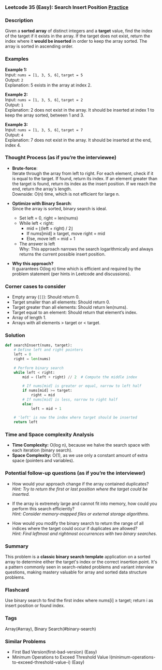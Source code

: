 ### Leetcode 35 (Easy): Search Insert Position [Practice](https://leetcode.com/problems/search-insert-position)

### Description  
Given a **sorted array** of distinct integers and a **target** value, find the index of the target if it exists in the array. If the target does not exist, return the index where it **would be inserted** in order to keep the array sorted. The array is sorted in ascending order.

### Examples  

**Example 1:**  
Input: `nums = [1, 3, 5, 6]`, `target = 5`  
Output: `2`  
Explanation: 5 exists in the array at index 2.

**Example 2:**  
Input: `nums = [1, 3, 5, 6]`, `target = 2`  
Output: `1`  
Explanation: 2 does not exist in the array. It should be inserted at index 1 to keep the array sorted, between 1 and 3.

**Example 3:**  
Input: `nums = [1, 3, 5, 6]`, `target = 7`  
Output: `4`  
Explanation: 7 does not exist in the array. It should be inserted at the end, index 4.

### Thought Process (as if you’re the interviewee)  
- **Brute-force**:  
  Iterate through the array from left to right. For each element, check if it is equal to the target. If found, return its index. If an element greater than the target is found, return its index as the insert position. If we reach the end, return the array's length.  
  Downside: O(n) time, which is not efficient for large n.

- **Optimize with Binary Search**:  
  Since the array is sorted, binary search is ideal.  
  - Set left = 0, right = len(nums)  
  - While left < right:  
      - mid = ⌊(left + right) / 2⌋  
      - If nums[mid] ≥ target, move right = mid  
      - Else, move left = mid + 1  
  - The answer is left  
  Why: This approach narrows the search logarithmically and always returns the current possible insert position.

- **Why this approach?**  
  It guarantees O(log n) time which is efficient and required by the problem statement (per hints in Leetcode and discussions).

### Corner cases to consider  
- Empty array (`[]`): Should return 0.
- Target smaller than all elements: Should return 0.
- Target greater than all elements: Should return len(nums).
- Target equal to an element: Should return that element’s index.
- Array of length 1.
- Arrays with all elements > target or < target.

### Solution

```python
def searchInsert(nums, target):
    # Define left and right pointers
    left = 0
    right = len(nums)
    
    # Perform binary search
    while left < right:
        mid = (left + right) // 2  # Compute the middle index
        
        # If nums[mid] is greater or equal, narrow to left half
        if nums[mid] >= target:
            right = mid
        # If nums[mid] is less, narrow to right half
        else:
            left = mid + 1
    
    # 'left' is now the index where target should be inserted
    return left
```

### Time and Space complexity Analysis  

- **Time Complexity:** O(log n), because we halve the search space with each iteration (binary search).
- **Space Complexity:** O(1), as we use only a constant amount of extra space (pointers and variables).

### Potential follow-up questions (as if you’re the interviewer)  

- How would your approach change if the array contained duplicates?  
  *Hint: Try to return the first or last position where the target could be inserted.*

- If the array is extremely large and cannot fit into memory, how could you perform this search efficiently?  
  *Hint: Consider memory-mapped files or external storage algorithms.*

- How would you modify the binary search to return the range of all indices where the target could occur if duplicates are allowed?  
  *Hint: Find leftmost and rightmost occurrences with two binary searches.*

### Summary
This problem is a **classic binary search template** application on a sorted array to determine either the target's index or the correct insertion point. It's a pattern commonly seen in search-related problems and variant interview questions, making mastery valuable for array and sorted data structure problems.


### Flashcard
Use binary search to find the first index where nums[i] ≥ target; return i as insert position or found index.

### Tags
Array(#array), Binary Search(#binary-search)

### Similar Problems
- First Bad Version(first-bad-version) (Easy)
- Minimum Operations to Exceed Threshold Value I(minimum-operations-to-exceed-threshold-value-i) (Easy)